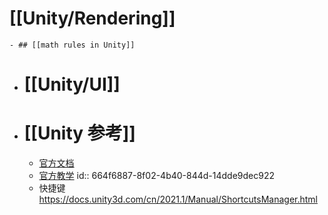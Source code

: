 # [[Unity/Rendering]]
	- ## [[math rules in Unity]]
- # [[Unity/UI]]
- # [[Unity 参考]]
	- [官方文档](https://docs.unity3d.com/cn/2022.3/Manual/UnityManual.html)
	- [官方教学](https://learn.unity.com/)
	  id:: 664f6887-8f02-4b40-844d-14dde9dec922
	- 快捷键 https://docs.unity3d.com/cn/2021.1/Manual/ShortcutsManager.html